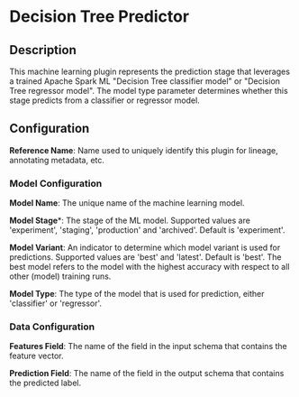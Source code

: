 
# Decision Tree Predictor

## Description
This machine learning plugin represents the prediction stage that leverages a trained Apache Spark ML "Decision 
Tree classifier model" or "Decision Tree regressor model". The model type parameter determines whether this stage 
predicts from a classifier or regressor model.

## Configuration
**Reference Name**: Name used to uniquely identify this plugin for lineage, annotating metadata, etc.

### Model Configuration
**Model Name**: The unique name of the machine learning model.

**Model Stage***: The stage of the ML model. Supported values are 'experiment', 'staging', 'production'
and 'archived'. Default is 'experiment'.

**Model Variant**: An indicator to determine which model variant is used for predictions. Supported values
are 'best' and 'latest'. Default is 'best'. The best model refers to the model with the highest accuracy
with respect to all other (model) training runs.

**Model Type**: The type of the model that is used for prediction, either 'classifier' or 'regressor'.

### Data Configuration
**Features Field**: The name of the field in the input schema that contains the feature vector.

**Prediction Field**: The name of the field in the output schema that contains the predicted label.